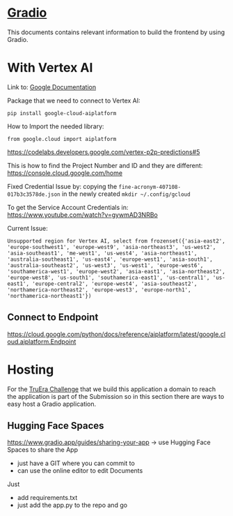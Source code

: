 # [Gradio](https://www.gradio.app/)
This documents contains relevant information to build the frontend by using Gradio. 

# With Vertex AI
Link to: [Google Documentation](https://cloud.google.com/vertex-ai/docs/python-sdk/use-vertex-ai-python-sdk)

Package that we need to connect to Vertex AI:
```
pip install google-cloud-aiplatform
```

How to Import the needed library:
```
from google.cloud import aiplatform
```

https://codelabs.developers.google.com/vertex-p2p-predictions#5

This is how to find the Project Number and ID and they are different: 
https://console.cloud.google.com/home


Fixed Credential Issue by:
copying the `fine-acronym-407108-017b3c3578de.json`
in the newly created
`mkdir ~/.config/gcloud`

To get the Service Account Credentials in:
https://www.youtube.com/watch?v=gywmAD3NRBo

Current Issue:
```
Unsupported region for Vertex AI, select from frozenset({'asia-east2', 'europe-southwest1', 'europe-west9', 'asia-northeast3', 'us-west2', 'asia-southeast1', 'me-west1', 'us-west4', 'asia-northeast1', 'australia-southeast1', 'us-east4', 'europe-west1', 'asia-south1', 'australia-southeast2', 'us-west3', 'us-west1', 'europe-west6', 'southamerica-west1', 'europe-west2', 'asia-east1', 'asia-northeast2', 'europe-west8', 'us-south1', 'southamerica-east1', 'us-central1', 'us-east1', 'europe-central2', 'europe-west4', 'asia-southeast2', 'northamerica-northeast2', 'europe-west3', 'europe-north1', 'northamerica-northeast1'})
```

## Connect to Endpoint
https://cloud.google.com/python/docs/reference/aiplatform/latest/google.cloud.aiplatform.Endpoint


# Hosting 
For the [TruEra Challenge](https://lablab.ai/event/truera-challenge-build-llm-applications) that we build this application a domain to reach the application is part of the Submission so in this section there are ways to easy host a Gradio application. 

## Hugging Face Spaces
https://www.gradio.app/guides/sharing-your-app
-> use Hugging Face Spaces to share the App

- just have a GIT where you can commit to
- can use the online editor to edit Documents 

Just
- add requirements.txt
- just add the app.py to the repo and go
